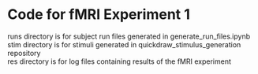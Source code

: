 # Code for fMRI Experiment 1  
runs directory is for subject run files generated in generate_run_files.ipynb  
stim directory is for stimuli generated in quickdraw_stimulus_generation repository  
res directory is for log files containing results of the fMRI experiment
